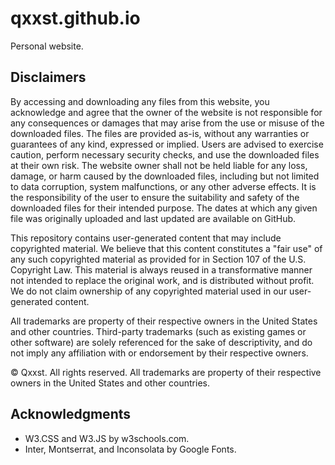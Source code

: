 # qxxst.github.io
Personal website.

## Disclaimers
By accessing and downloading any files from this website, you acknowledge and agree that the owner of the website is not responsible for any consequences or damages that may arise from the use or misuse of the downloaded files. The files are provided as-is, without any warranties or guarantees of any kind, expressed or implied. Users are advised to exercise caution, perform necessary security checks, and use the downloaded files at their own risk. The website owner shall not be held liable for any loss, damage, or harm caused by the downloaded files, including but not limited to data corruption, system malfunctions, or any other adverse effects. It is the responsibility of the user to ensure the suitability and safety of the downloaded files for their intended purpose. The dates at which any given file was originally uploaded and last updated are available on GitHub.

This repository contains user-generated content that may include copyrighted material. We believe that this content constitutes a "fair use" of any such copyrighted material as provided for in Section 107 of the U.S. Copyright Law. This material is always reused in a transformative manner not intended to replace the original work, and is distributed without profit. We do not claim ownership of any copyrighted material used in our user-generated content.

All trademarks are property of their respective owners in the United States and other countries. Third-party trademarks (such as existing games or other software) are solely referenced for the sake of descriptivity, and do not imply any affiliation with or endorsement by their respective owners.

© Qxxst. All rights reserved. All trademarks are property of their respective owners in the United States and other countries.
## Acknowledgments
- W3.CSS and W3.JS by w3schools.com.
- Inter, Montserrat, and Inconsolata by Google Fonts.

